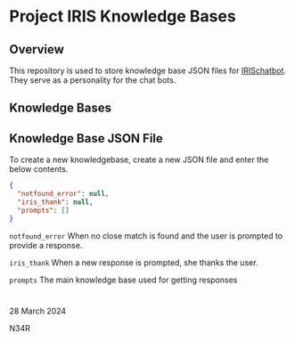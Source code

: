 # Project IRIS Knowledge Bases

## Overview

This repository is used to store knowledge base JSON files for [IRISchatbot](https://github.com/ProjectIRIS-AI/IRISchatbot/). They serve as a personality for the chat bots.

## Knowledge Bases


## Knowledge Base JSON File
To create a new knowledgebase, create a new JSON file and enter the below contents.
```json
{
  "notfound_error": null,
  "iris_thank": null,
  "prompts": []
}

```
`notfound_error` When no close match is found and the user is prompted to provide a response.

`iris_thank` When a new response is prompted, she thanks the user.

`prompts` The main knowledge base used for getting responses
#
28 March 2024

N34R
#
